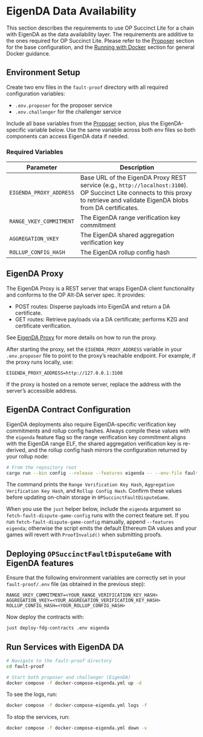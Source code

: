 # EigenDA Data Availability

This section describes the requirements to use OP Succinct Lite for a chain with EigenDA as the data availability layer. The requirements are additive to the ones required for OP Succinct Lite. Please refer to the [Proposer](../proposer.md) section for the base configuration, and the [Running with Docker](../docker.md) section for general Docker guidance.

## Environment Setup

Create two env files in the `fault-proof` directory with all required configuration variables:

- `.env.proposer` for the proposer service
- `.env.challenger` for the challenger service

Include all base variables from the [Proposer](../proposer.md) section, plus the EigenDA-specific variable below. Use the same variable across both env files so both components can access EigenDA data if needed.

### Required Variables

| Parameter | Description |
|-----------|-------------|
| `EIGENDA_PROXY_ADDRESS` | Base URL of the EigenDA Proxy REST service (e.g., `http://localhost:3100`). OP Succinct Lite connects to this proxy to retrieve and validate EigenDA blobs from DA certificates. |
| `RANGE_VKEY_COMMITMENT` | The EigenDA range verification key commitment |
| `AGGREGATION_VKEY` | The EigenDA shared aggregation verification key |
| `ROLLUP_CONFIG_HASH` | The EigenDA rollup config hash |

## EigenDA Proxy

The EigenDA Proxy is a REST server that wraps EigenDA client functionality and conforms to the OP Alt-DA server spec. It provides:

- POST routes: Disperse payloads into EigenDA and return a DA certificate.
- GET routes: Retrieve payloads via a DA certificate; performs KZG and certificate verification.

See [EigenDA Proxy](https://github.com/Layr-Labs/eigenda/tree/master/api/proxy) for more details on how to run the proxy.

After starting the proxy, set the `EIGENDA_PROXY_ADDRESS` variable in your `.env.proposer` file to point to the proxy’s reachable endpoint.
For example, if the proxy runs locally, use:

```env
EIGENDA_PROXY_ADDRESS=http://127.0.0.1:3100
```

If the proxy is hosted on a remote server, replace the address with the server’s accessible address.

## EigenDA Contract Configuration

EigenDA deployments also require EigenDA-specific verification key commitments and rollup config hashes. Always compile these values with the `eigenda` feature flag so the range verification key commitment aligns with the EigenDA range ELF, the shared aggregation verification key is re-derived, and the rollup config hash mirrors the configuration returned by your rollup node:

```bash
# From the repository root
cargo run --bin config --release --features eigenda -- --env-file fault-proof/.env
```

The command prints the `Range Verification Key Hash`, `Aggregation Verification Key Hash`, and `Rollup Config Hash`. Confirm these values before updating on-chain storage in `OPSuccinctFaultDisputeGame`.

When you use the `just` helper below, include the `eigenda` argument so `fetch-fault-dispute-game-config` runs with the correct feature set. If you run `fetch-fault-dispute-game-config` manually, append `--features eigenda`; otherwise the script emits the default Ethereum DA values and your games will revert with `ProofInvalid()` when submitting proofs.

## Deploying `OPSuccinctFaultDisputeGame` with EigenDA features

Ensure that the following environment variables are correctly set in your
`fault-proof/.env` file (as obtained in the previous step):

```env
RANGE_VKEY_COMMITMENT=<YOUR_RANGE_VERIFICATION_KEY_HASH>
AGGREGATION_VKEY=<YOUR_AGGREGATION_VERIFICATION_KEY_HASH>
ROLLUP_CONFIG_HASH=<YOUR_ROLLUP_CONFIG_HASH>
```

Now deploy the contracts with:

```bash
just deploy-fdg-contracts .env eigenda
```

## Run Services with EigenDA DA

```bash
# Navigate to the fault-proof directory
cd fault-proof

# Start both proposer and challenger (EigenDA)
docker compose -f docker-compose-eigenda.yml up -d
```

To see the logs, run:

```bash
docker compose -f docker-compose-eigenda.yml logs -f
```

To stop the services, run:

```bash
docker compose -f docker-compose-eigenda.yml down -v
```
